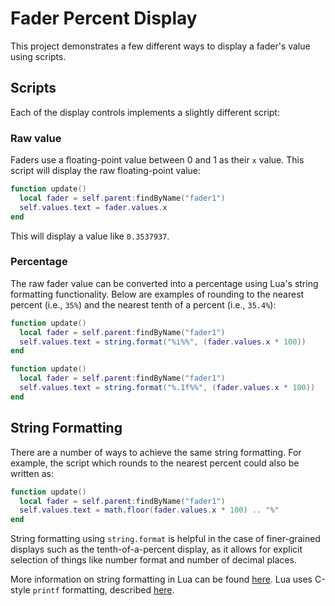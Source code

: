 # Fader Percent Display
This project demonstrates a few different ways to display a fader's value using scripts.

## Scripts
Each of the display controls implements a slightly different script:

### Raw value
Faders use a floating-point value between 0 and 1 as their `x` value. This script will display the raw floating-point value:

``` Lua
function update()
  local fader = self.parent:findByName("fader1")
  self.values.text = fader.values.x
end
```

This will display a value like `0.3537937`.

### Percentage
The raw fader value can be converted into a percentage using Lua's string formatting functionality. Below are examples of rounding to the nearest percent (i.e., `35%`) and the nearest tenth of a percent (i.e., `35.4%`):

``` Lua
function update()
  local fader = self.parent:findByName("fader1")
  self.values.text = string.format("%i%%", (fader.values.x * 100))
end
```

``` Lua
function update()
  local fader = self.parent:findByName("fader1")
  self.values.text = string.format("%.1f%%", (fader.values.x * 100))
end
```

## String Formatting
There are a number of ways to achieve the same string formatting. For example, the script which rounds to the nearest percent could also be written as:

``` Lua
function update()
  local fader = self.parent:findByName("fader1")
  self.values.text = math.floor(fader.values.x * 100) .. "%"
end
```

String formatting using `string.format` is helpful in the case of finer-grained displays such as the tenth-of-a-percent display, as it allows for explicit selection of things like number format and number of decimal places.

More information on string formatting in Lua can be found [here](https://www.lua.org/manual/5.1/manual.html#5.4). Lua uses C-style `printf` formatting, described [here](https://cplusplus.com/reference/cstdio/printf/).